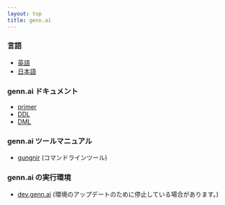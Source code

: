 ```yaml
---
layout: top
title: genn.ai
---
```


### 言語

* [英語](index.html)
* [日本語](index_ja.html)

### genn.ai ドキュメント

* [primer](tutorial.html)
* [DDL](ddl.html)
* [DML](dml.html)

### genn.ai ツールマニュアル
* [gungnir](cli.html) (コマンドラインツール)

### genn.ai の実行環境
* [dev.genn.ai](http://dev.genn.ai/) (環境のアップデートのために停止している場合があります。)

